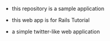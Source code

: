 * this repository is a sample application

* this web app is for Rails Tutorial

* a simple twitter-like web application

